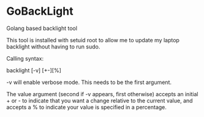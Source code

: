 # GoBackLight
Golang based backlight tool

This tool is installed with setuid root to allow me to update my laptop backlight
without having to run sudo.

Calling syntax:

backlight [-v] [+-]<int>[%]

-v will enable verbose mode. This needs to be the first argument.

The value argument (second if -v appears, first otherwise) accepts an initial +
or - to indicate that you want a change relative to the current value, and accepts
a % to indicate your value is specified in a percentage.
